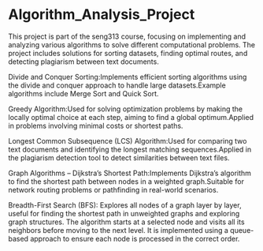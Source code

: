 # Algorithm_Analysis_Project
This project is part of the seng313 course, focusing on implementing and analyzing various algorithms to solve different computational problems. The project includes solutions for sorting datasets, finding optimal routes, and detecting plagiarism between text documents.  

Divide and Conquer Sorting:Implements efficient sorting algorithms using the divide and conquer approach to handle large datasets.Example algorithms include Merge Sort and Quick Sort.

Greedy Algorithm:Used for solving optimization problems by making the locally optimal choice at each step, aiming to find a global optimum.Applied in problems involving minimal costs or shortest paths.

Longest Common Subsequence (LCS) Algorithm:Used for comparing two text documents and identifying the longest matching sequences.Applied in the plagiarism detection tool to detect similarities between text files.

Graph Algorithms – Dijkstra’s Shortest Path:Implements Dijkstra’s algorithm to find the shortest path between nodes in a weighted graph.Suitable for network routing problems or pathfinding in real-world scenarios.

Breadth-First Search (BFS): Explores all nodes of a graph layer by layer, useful for finding the shortest path in unweighted graphs and exploring graph structures. The algorithm starts at a selected node and visits all its neighbors before moving to the next level. It is implemented using a queue-based approach to ensure each node is processed in the correct order.
